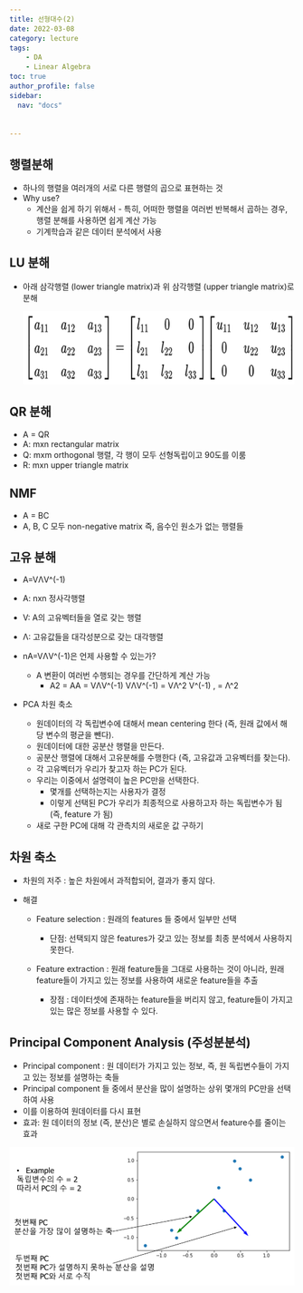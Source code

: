 ```yaml
---
title: 선형대수(2)
date: 2022-03-08
category: lecture
tags:
    - DA
    - Linear Algebra
toc: true
author_profile: false
sidebar:
  nav: "docs"


---
```


## 행렬분해

- 하나의 행렬을 여러개의 서로 다른 행렬의 곱으로 표현하는 것
- Why use?
  - 계산을 쉽게 하기 위해서 - 특히, 어떠한 행렬을 여러번 반복해서 곱하는 경우, 행렬 분해를 사용하면 쉽게 계산 가능
  - 기계학습과 같은 데이터 분석에서 사용

## LU 분해

* 아래 삼각행렬 (lower triangle matrix)과 위 삼각행렬 (upper triangle matrix)로 분해

  ![image-20220308171728011](../../assets/images/2022-03-08-LA3/image-20220308171728011.png)

## QR 분해

- A = QR
- A: mxn rectangular matrix
- Q: mxm orthogonal 행렬, 각 행이 모두 선형독립이고 90도를 이룸
- R: mxn upper triangle matrix

## NMF

* A = BC
* A, B, C 모두 non-negative matrix 즉, 음수인 원소가 없는 행렬들

## 고유 분해

- A=VΛV^(-1)

- A: nxn 정사각행렬
- V: A의 고유벡터들을 열로 갖는 행렬
- Λ: 고유값들을 대각성분으로 갖는 대각행렬
- nA=VΛV^(-1)은 언제 사용할 수 있는가? 
  * A 변환이 여러번 수행되는 경우를 간단하게 계산 가능
    * A2 = AA = VΛV^(-1) VΛV^(-1) = VΛ^2 V^(-1) , = Λ^2
- PCA 차원 축소
  - 원데이터의 각 독립변수에 대해서 mean centering 한다 (즉, 원래 값에서 해당 변수의 평균을 뺀다).
  - 원데이터에 대한 공분산 행렬을 만든다.
  - 공분산 행렬에 대해서 고유분해를 수행한다 (즉, 고유값과 고유벡터를 찾는다).
  - 각 고유벡터가 우리가 찾고자 하는 PC가 된다. 
  - 우리는 이중에서 설명력이 높은 PC만을 선택한다. 
    - 몇개를 선택하는지는 사용자가 결정 
    - 이렇게 선택된 PC가 우리가 최종적으로 사용하고자 하는 독립변수가 됨 (즉, feature 가 됨)
  - 새로 구한 PC에 대해 각 관측치의 새로운 값 구하기

## 차원 축소

* 차원의 저주 : 높은 차원에서 과적합되어, 결과가 좋지 않다.

* 해결 

  * Feature selection : 원래의 features 들 중에서 일부만 선택

    * 단점: 선택되지 않은 features가 갖고 있는 정보를 최종 분석에서 사용하지 못한다. 

  * Feature extraction : 원래 feature들을 그대로 사용하는 것이 아니라, 원래 feature들이 가지고 있는 정보를 사용하여 새로운 feature들을 추출

    * 장점 : 데이터셋에 존재하는 feature들을 버리지 않고, feature들이 가지고 있는 많은 정보를 사용할 수 있다.


## Principal Component Analysis (주성분분석)

* Principal component : 원 데이터가 가지고 있는 정보, 즉, 원 독립변수들이 가지고 있는 정보를 설명하는 축들
* Principal component 들 중에서 분산을 많이 설명하는 상위 몇개의 PC만을 선택하여 사용 
* 이를 이용하여 원데이터를 다시 표현
* 효과: 원 데이터의 정보 (즉, 분산)은 별로 손실하지 않으면서 feature수를 줄이는 효과

![image-20220310154248417](../../assets/images/2022-03-08-LA3/image-20220310154248417.png)





